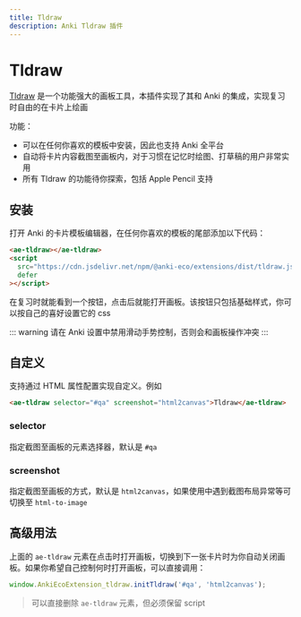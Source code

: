 ```yaml
---
title: Tldraw
description: Anki Tldraw 插件
---
```


# Tldraw

<!--@include: @/parts/header.md -->

[Tldraw](https://tldraw.com/) 是一个功能强大的画板工具，本插件实现了其和 Anki 的集成，实现复习时自由的在卡片上绘画

功能：

- 可以在任何你喜欢的模板中安装，因此也支持 Anki 全平台
- 自动将卡片内容截图至画板内，对于习惯在记忆时绘图、打草稿的用户非常实用
- 所有 Tldraw 的功能待你探索，包括 Apple Pencil 支持

## 安装

打开 Anki 的卡片模板编辑器，在任何你喜欢的模板的尾部添加以下代码：

```html
<ae-tldraw></ae-tldraw>
<script
  src="https://cdn.jsdelivr.net/npm/@anki-eco/extensions/dist/tldraw.js"
  defer
></script>
```

在复习时就能看到一个按钮，点击后就能打开画板。该按钮只包括基础样式，你可以按自己的喜好设置它的 css

::: warning
请在 Anki 设置中禁用滑动手势控制，否则会和画板操作冲突
:::

## 自定义

支持通过 HTML 属性配置实现自定义。例如

```html
<ae-tldraw selector="#qa" screenshot="html2canvas">Tldraw</ae-tldraw>
```

### selector

指定截图至画板的元素选择器，默认是 `#qa`

### screenshot

指定截图至画板的方式，默认是 `html2canvas`，如果使用中遇到截图布局异常等可切换至 `html-to-image`

## 高级用法

上面的 `ae-tldraw` 元素在点击时打开画板，切换到下一张卡片时为你自动关闭画板。如果你希望自己控制何时打开画板，可以直接调用：

```js
window.AnkiEcoExtension_tldraw.initTldraw('#qa', 'html2canvas');
```

> 可以直接删除 `ae-tldraw` 元素，但必须保留 script

<!--@include: @/parts/feedback-zh.md -->
